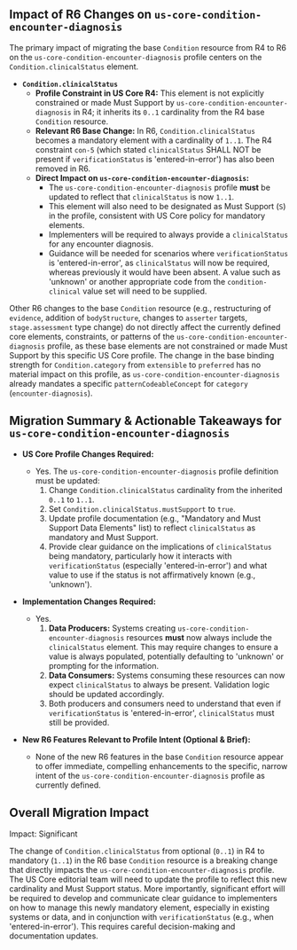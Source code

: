 ## Impact of R6 Changes on `us-core-condition-encounter-diagnosis`

The primary impact of migrating the base `Condition` resource from R4 to R6 on the `us-core-condition-encounter-diagnosis` profile centers on the `Condition.clinicalStatus` element.

*   **`Condition.clinicalStatus`**
    *   **Profile Constraint in US Core R4:** This element is not explicitly constrained or made Must Support by `us-core-condition-encounter-diagnosis` in R4; it inherits its `0..1` cardinality from the R4 base `Condition` resource.
    *   **Relevant R6 Base Change:** In R6, `Condition.clinicalStatus` becomes a mandatory element with a cardinality of `1..1`. The R4 constraint `con-5` (which stated `clinicalStatus` SHALL NOT be present if `verificationStatus` is 'entered-in-error') has also been removed in R6.
    *   **Direct Impact on `us-core-condition-encounter-diagnosis`:**
        *   The `us-core-condition-encounter-diagnosis` profile **must** be updated to reflect that `clinicalStatus` is now `1..1`.
        *   This element will also need to be designated as Must Support (`S`) in the profile, consistent with US Core policy for mandatory elements.
        *   Implementers will be required to always provide a `clinicalStatus` for any encounter diagnosis.
        *   Guidance will be needed for scenarios where `verificationStatus` is 'entered-in-error', as `clinicalStatus` will now be required, whereas previously it would have been absent. A value such as 'unknown' or another appropriate code from the `condition-clinical` value set will need to be supplied.

Other R6 changes to the base `Condition` resource (e.g., restructuring of `evidence`, addition of `bodyStructure`, changes to `asserter` targets, `stage.assessment` type change) do not directly affect the currently defined core elements, constraints, or patterns of the `us-core-condition-encounter-diagnosis` profile, as these base elements are not constrained or made Must Support by this specific US Core profile. The change in the base binding strength for `Condition.category` from `extensible` to `preferred` has no material impact on this profile, as `us-core-condition-encounter-diagnosis` already mandates a specific `patternCodeableConcept` for `category` (`encounter-diagnosis`).

## Migration Summary & Actionable Takeaways for `us-core-condition-encounter-diagnosis`

*   **US Core Profile Changes Required:**
    *   Yes. The `us-core-condition-encounter-diagnosis` profile definition must be updated:
        1.  Change `Condition.clinicalStatus` cardinality from the inherited `0..1` to `1..1`.
        2.  Set `Condition.clinicalStatus.mustSupport` to `true`.
        3.  Update profile documentation (e.g., "Mandatory and Must Support Data Elements" list) to reflect `clinicalStatus` as mandatory and Must Support.
        4.  Provide clear guidance on the implications of `clinicalStatus` being mandatory, particularly how it interacts with `verificationStatus` (especially 'entered-in-error') and what value to use if the status is not affirmatively known (e.g., 'unknown').

*   **Implementation Changes Required:**
    *   Yes.
        1.  **Data Producers:** Systems creating `us-core-condition-encounter-diagnosis` resources **must** now always include the `clinicalStatus` element. This may require changes to ensure a value is always populated, potentially defaulting to 'unknown' or prompting for the information.
        2.  **Data Consumers:** Systems consuming these resources can now expect `clinicalStatus` to always be present. Validation logic should be updated accordingly.
        3.  Both producers and consumers need to understand that even if `verificationStatus` is 'entered-in-error', `clinicalStatus` must still be provided.

*   **New R6 Features Relevant to Profile Intent (Optional & Brief):**
    *   None of the new R6 features in the base `Condition` resource appear to offer immediate, compelling enhancements to the specific, narrow intent of the `us-core-condition-encounter-diagnosis` profile as currently defined.

## Overall Migration Impact
Impact: Significant

The change of `Condition.clinicalStatus` from optional (`0..1`) in R4 to mandatory (`1..1`) in the R6 base `Condition` resource is a breaking change that directly impacts the `us-core-condition-encounter-diagnosis` profile. The US Core editorial team will need to update the profile to reflect this new cardinality and Must Support status. More importantly, significant effort will be required to develop and communicate clear guidance to implementers on how to manage this newly mandatory element, especially in existing systems or data, and in conjunction with `verificationStatus` (e.g., when 'entered-in-error'). This requires careful decision-making and documentation updates.